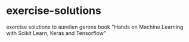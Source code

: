 # exercise-solutions
exercise solutions to aurelien gerons book "Hands on Machine Learning with Scikit Learn, Keras and Tensorflow"

